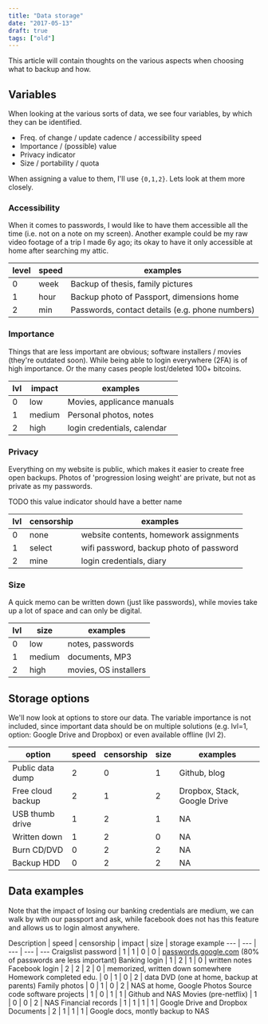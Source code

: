 ```yaml
---
title: "Data storage"
date: "2017-05-13"
draft: true
tags: ["old"]
---
```



This article will contain thoughts on the various
aspects when choosing what to backup and how.

## Variables

When looking at the various sorts of data,
we see four variables, by which they can be identified.

+ Freq. of change / update cadence / accessibility speed
+ Importance / (possible) value
+ Privacy indicator
+ Size / portability / quota

When assigning a value to them, I'll use `{0,1,2}`.
Lets look at them more closely.

### Accessibility

When it comes to passwords,
I would like to have them accessible all the time
(i.e. not on a note on my screen).
Another example could be my raw video footage of a trip I made 6y ago;
its okay to have it only accessible at home after searching my attic.

level | speed | examples
--- | --- | ---
0 | week | Backup of thesis, family pictures
1 | hour | Backup photo of Passport, dimensions home
2 | min | Passwords, contact details (e.g. phone numbers)

### Importance

Things that are less important are obvious;
software installers / movies (they're outdated soon).
While being able to login everywhere (2FA) is of high
importance.
Or the many cases people lost/deleted 100+ bitcoins.

lvl | impact | examples
--- | --- | ---
0 | low | Movies, applicance manuals
1 | medium | Personal photos, notes
2 | high | login credentials, calendar

### Privacy

Everything on my website is public,
which makes it easier to create free open backups.
Photos of 'progression losing weight' are private,
but not as private as my passwords.

TODO this value indicator should have a better name

lvl | censorship | examples
--- | --- | ---
0 | none | website contents, homework assignments
1 | select | wifi password, backup photo of password
2 | mine | login credentials, diary


### Size

A quick memo can be written down (just like passwords),
while movies take up a lot of space and can only be digital.

lvl | size | examples
--- | --- | ---
0 | low | notes, passwords
1 | medium | documents, MP3
2 | high | movies, OS installers



## Storage options

We'll now look at options to store our data.
The variable importance is not included,
since important data should be on multiple solutions
(e.g. lvl=1, option: Google Drive and Dropbox) or
even available offline (lvl 2).

option | speed | censorship | size | examples
--- | --- | --- | --- | ---
Public data dump | 2 | 0 | 1 | Github, blog
Free cloud backup | 2 | 1 | 2 | Dropbox, Stack, Google Drive
USB thumb drive | 1 | 2 | 1 | NA
Written down | 1 | 2 | 0 | NA
Burn CD/DVD | 0 | 2 | 2 | NA
Backup HDD | 0 | 2 | 2 | NA


## Data examples

Note that the impact of losing our banking credentials are medium,
we can walk by with our passport and ask,
while facebook does not has this feature and allows us to login almost anywhere.

Description | speed | censorship | impact | size | storage example
--- | --- | --- | --- | ---
Craigslist password | 1 | 1 | 0 | 0 | [passwords.google.com](http://passwords.google.com) (80% of passwords are less important)
Banking login | 1 | 2 | 1 | 0 | written notes
Facebook login | 2 | 2 | 2 | 0 | memorized, written down somewhere
Homework completed edu. | 0 | 1 | 0 | 2 | data DVD (one at home, backup at parents)
Family photos | 0 | 1 | 0 | 2 | NAS at home, Google Photos
Source code software projects | 1 | 0 | 1 | 1 | Github and NAS
Movies (pre-netflix) | 1 | 0 | 0 | 2 | NAS
Financial records | 1 | 1 | 1 | 1 | Google Drive and Dropbox
Documents | 2 | 1 | 1 | 1 | Google docs, montly backup to NAS






